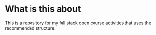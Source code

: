 # What is this about

This is a repository for my full stack open course activities that uses the recommended structure. 
